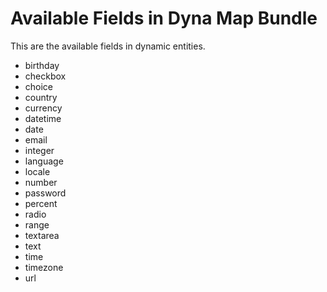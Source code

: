 Available Fields in Dyna Map Bundle
====================================

This are the available fields in dynamic entities.

- birthday
- checkbox
- choice
- country
- currency
- datetime
- date
- email
- integer
- language
- locale
- number
- password
- percent
- radio
- range
- textarea
- text
- time
- timezone
- url